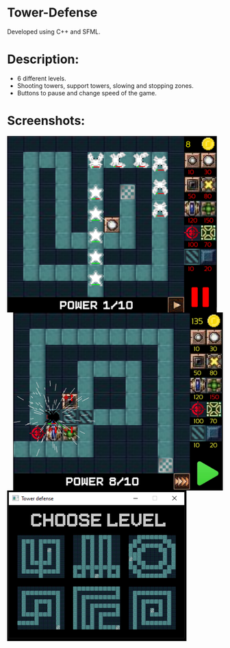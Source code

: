 # Tower-Defense
Developed using C++ and SFML.

# Description:
* 6 different levels.</br>
* Shooting towers, support towers, slowing and stopping zones.</br>
* Buttons to pause and change speed of the game.</br>

# Screenshots:
<div class="images1">
  <img src="images/TD_wave.png" width = "490" align="left"/>
  <img src="images/TD_effects.png" width = "490" align="right"/>
  <img src="images/TD_menu.png" align="left"/>
</div>
